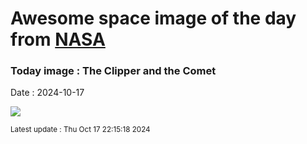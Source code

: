 
# Awesome space image of the day from [NASA](https://api.nasa.gov/)

### Today image : The Clipper and the Comet
Date : 2024-10-17

![](https://apod.nasa.gov/apod/image/2410/EuropaComet_cooper3.jpg)

<small>Latest update : Thu Oct 17 22:15:18 2024</small>
        